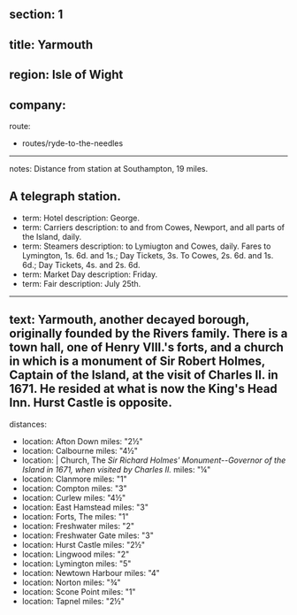 section: 1
----
title: Yarmouth
----
region: Isle of Wight
----
company:
----
route:
- routes/ryde-to-the-needles
----
notes: Distance from station at Southampton, 19 miles.

A telegraph station.
----
- term: Hotel
  description: George.
- term: Carriers
  description: to and from Cowes, Newport, and all parts of the Island, daily.
- term: Steamers
  description: to Lymiugton and Cowes, daily. Fares to Lymington, 1s. 6d. and 1s.; Day Tickets, 3s. To Cowes, 2s. 6d. and 1s. 6d.; Day Tickets, 4s. and 2s. 6d.
- term: Market Day
  description: Friday.
- term: Fair
  description: July 25th.
----
text: Yarmouth, another decayed borough, originally founded by the Rivers family. There is a town hall, one of Henry VIII.'s forts, and a church in which is a monument of Sir Robert Holmes, Captain of the Island, at the visit of Charles II. in 1671. He resided at what is now the King's Head Inn. Hurst Castle is opposite.
----
distances:
- location: Afton Down
  miles: "2½"
- location: Calbourne
  miles: "4½"
- location: |
    Church, The
    *Sir Richard Holmes' Monument--Governor of the Island in 1671, when visited by Charles II.*
  miles: "¼"
- location: Clanmore
  miles: "1"
- location: Compton
  miles: "3"
- location: Curlew
  miles: "4½"
- location: East Hamstead
  miles: "3"
- location: Forts, The
  miles: "1"
- location: Freshwater
  miles: "2"
- location: Freshwater Gate
  miles: "3"
- location: Hurst Castle
  miles: "2½"
- location: Lingwood
  miles: "2"
- location: Lymington
  miles: "5"
- location: Newtown Harbour
  miles: "4"
- location: Norton
  miles: "¾"
- location: Scone Point
  miles: "1"
- location: Tapnel
  miles: "2½"
